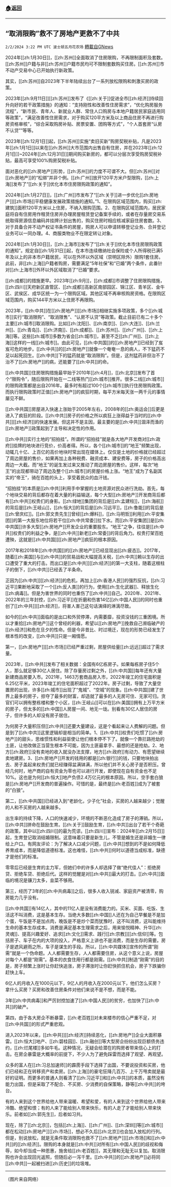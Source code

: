 ###  [:house:返回](README.md)
---


## “取消限购”救不了房地产更救不了中共
`2/2/2024 3:22 PM UTC 波士顿五月花农场` [轉載自GNews](https://gnews.org/articles/2277051)

2024年[[zh:1月30日]]，[[zh:苏州]]全面取消了住房限购，不再限制面积及套数。[[zh:苏州]]户籍与非[[zh:苏州]]户籍市民均可不限制套数购买住房。[[zh:苏州]]市不动产交易中心已开始执行新政策。

其实，[[zh:苏州]]自2023年下半年陆续出台了一系列放松限购和刺激买房的政策。

2023年[[zh:9月11日]][[zh:苏州]]发布了《[[zh:关于]]促进全市[[zh:经济]]持续回升向好的若干政策措施》的通知：“支持刚性和改善性住房需求”，“优化购房服务流程”，“新市民、青年人、新就业人群、常住人口购房与本地户籍居民家庭适用同等政策”，“满足改善性住房需求，对于购买120平方米及以上商品住房不再进行购房资格审核”，“综合采取购房补贴、房票安置、团购等方式”，“个人首套房“认房不认贷””等等。

2023年[[zh:12月1日]]起，[[zh:苏州]]实施“卖旧买新”购房契税补贴，凡是2023年[[zh:1月1日]]以来在[[zh:苏州]]大市范围内出售自有住房，并在2023年[[zh:12月1日]]~2024年[[zh:12月31日]]期间购买新房的，都可以分层次享受购房契税补贴，最高可享受100%购房契税补贴。

面对恶化的[[zh:房地产]]形势，[[zh:苏州]]的力度不可谓不大。但[[zh:苏州]]对[[zh:房地产]]的“松绑”并非个例。[[zh:广州]]放开120平方米户型限购，[[zh:上海]]发布了“[[zh:关于]]优化本市住房限购政策的通知”。

2024年[[zh:1月27日]]，[[zh:广州]]市发布了“[[zh:关于]]进一步优化[[zh:房地产]][[zh:市场]]平稳健康发展政策措施的通知。”1、在限购区域范围内，购买[[zh:建筑]]面积120平方米以上住房，不纳入限购范围。2、在限购区域范围内，居民家庭将自有住房用作租赁住房并办理房屋租赁登记备案手续的，或者在存量房交易系统取得房源信息编码并挂牌计划出售的，购买住房时相应核减家庭住房套数。3、对于具备合并不动产权证书条件的房屋，购房人可以申请转移登记业务、合并登记业务可以一同办理。4、商服类物业不在限定转让对象。

2024年[[zh:1月30日]]，[[zh:上海市]]发布了“[[zh:关于]]优化本市住房限购政策的通知”。规定自[[zh:1月31日]]起，在本市连续缴纳社会保险或个人所得税已满5年及以上的非本市户籍居民，可以在外环以外区域（崇明区除外）限购1套住房。此前，非[[zh:上海]]户籍者购房，需要满足“5年社保”和“已婚”两个条件，此番针对[[zh:上海市]]外环以外区域取消了“已婚”要求。

[[zh:成都]]的措施更早。2023年[[zh:9月]]，[[zh:成都]]市调整了住房限购措施，[[zh:四川]]天府新区直管区、[[zh:成都]]高新区南部园区、锦江区、青羊区、金牛区、武侯区、成华区统一为一个限购区域。其他区域不再审核购房资格。在限购区域范围内，购买144平方米以上住房不再限购。

2023年，[[zh:中共]]在[[zh:房地产]][[zh:市场]]相继实施多项政策，多个[[zh:城市]]实行“取消限购”、“取消限售”、“认房不认贷”等政策。截止目前已有二十多个主要[[zh:城市]]取消限购。比如[[zh:沈阳]]、[[zh:南京]]、[[zh:大连]]、[[zh:兰州]]、[[zh:青岛]]、[[zh:济南]]、[[zh:成都]]、[[zh:苏州]]、[[zh:广州]]、[[zh:上海]]等。这些[[zh:城市]]多数为省会[[zh:城市]]，甚至不乏[[zh:广州]]、[[zh:上海]]这样的一线[[zh:城市]]。由此可见，[[zh:中共国]]的[[zh:房地产]]已经到了岌岌可危的地步。[[zh:中共]]的[[zh:房地产]]就像一个奄奄一息的病人，不下猛药不足以起死回生。[[zh:中共]]下的猛药就是“取消限购”。但是，这剂猛药非但治不了治不了[[zh:房地产]]的病，还能要了[[zh:中共]]的命。

[[zh:中共国]]住房限购措施最早始于2010年[[zh:4月]]，[[zh:北京]]发布了首个“限购令”，随后限购开始在一二线等热门[[zh:城市]]推开。很多二线[[zh:城市]]的限购政策都是出自2016年。最多时有超过100个[[zh:城市]]执行住房限购政策。而执行限购政策时正值[[zh:房地产]]的疯狂时期，每平方米每天涨一两千元的事情屡见不鲜。

[[zh:中共国]]房屋进入快速上涨始于2005年左右，2008年的[[zh:奥运会]]后更是进入了疯狂的阶段。[[zh:中共]]房子的价格之所以疯狂上涨得益于当时的[[zh:中共]][[zh:经济]]的快速发展。但这并不是主因，最主要的是[[zh:中共]]涸泽而渔的[[zh:房地产]]政策起到了主导和决定性的作用。

[[zh:中共]]实行土地的“招拍挂”。所谓的“招拍挂”就是各大地产开发商对[[zh:政府]]挂牌的地块进行竞价，价高者得。所以，各个[[zh:城市]]的“地王”频繁出现，动辄几十亿、上百亿的高价地块时常出现在媒体上。仅仅是土地的价格就已经超过了周边房屋的售价，如果再加上各种税费、融资成本、建安费等，房子的价格高出周边一大截。而“地王”的诞生发过来又推动了周边房屋的售价。这样，每次“地王”的出现都带动了周边及整个[[zh:城市]]的房屋价格上涨。“地王”成为了名副其实的“帝王”，骑在百姓的头上，享受着民众的血汗钱。

“招拍挂”的本质是[[zh:中共]]利用手中掌握的土地资源对民众进行洗劫。首先，每个地块交易的背后都存在着大量的利益输送，每个大型[[zh:房地产]]开发商背后都有[[zh:中共]]权贵们的身影。[[zh:绿地]]集团的背后是[[zh:孟建柱]]，[[zh:海航]]的背后是[[zh:王岐山]]，[[zh:恒大]]的背后是[[zh:习远平]]，[[zh:鲁能]]的背后是[[zh:曾庆红]]。[[zh:郭文贵先生]]曾经[[zh:爆料]]，[[zh:马明哲]]利用[[zh:平安集团]]的第一大股东地位将若干位[[zh:中共常委]]拉下水。而[[zh:平安集团]]是[[zh:中共国]]许多大型[[zh:房地产]]开发企业的重要股东。“地王”之争，往往是[[zh:中共]]权贵们的利益之争，是[[zh:中共]]新老[[zh:常委]]的背后角力。权贵打架百姓遭殃，这就是[[zh:中共国]][[zh:房地产]]疯狂的根本原因。

2017年和2018年[[zh:中共国]]的[[zh:房地产]]已经显现出[[zh:疲态]]。2017年，随着[[zh:美国]]与[[zh:中共]]的贸易战和大幅提高关税，[[zh:中共]]赖以生存的出口遭受了重大的打击。而出口是[[zh:中共]][[zh:经济]]的第一大支柱，随着这根柱子的倒下，[[zh:中共]]已经丢了半条命。

正因为[[zh:中共]][[zh:经济]]的危机，再加上[[zh:香港人民]]的强烈反抗，[[zh:习近平]]果断地采取了一个[[zh:反人类]]的行为，使用[[zh:生化武器]]、释放生化[[zh:病毒]]。但是为害世界的同时也重伤了[[zh:中共]]自己。2020年、2021年、2022年的三年封控，[[zh:习近平]]在折磨和伤害14亿[[zh:中国人民]]的同时也重创了[[zh:中共]][[zh:经济]]，将害人害己这句话演绎的淋漓尽致。

如今的[[zh:中共]]面临的是出口和外贸停滞，内需萎靡，投资没钱的三重困境。所以才重拾[[zh:房地产]]这个曾经的利器，希望以[[zh:房地产]]挽救自己濒临破产的[[zh:经济]]和危在旦夕的性命。但是今非昔比、时过境迁，现在的形势已经发生了根本性的改变，[[zh:中共]]只是一厢情愿。

第一，[[zh:房地产]][[zh:市场]]已经严重过剩，房屋供给量[[zh:远远]]超过了需求量。

2023年，[[zh:中共]]发布了相关数据：全国有6亿栋房子。如果每栋房子住5个人，那么就足够30亿人居住。除了存量房过剩之外，[[zh:中共国]]每年还有大量新建商品房要入市。2021年，1463万套商品房入市，2022年竣工的住宅面积是6.25亿平米，2023年竣工的住宅面积超过了2022年。房子过剩，导致了大量空置房的出现，许多[[zh:城市]]出现了“鬼城”、“空城”的现象。[[zh:中共国]]建了世界上最多的房子，掠夺了最多的财富，却造就了最多的人无房可住、无家可归。贪官们可以拥有整栋楼和整个小区，[[zh:王岐山]]可以在[[zh:美国]]拥有上万平方米的房子，但太多的[[zh:中国]]人房屋一间、地无一垅。别看有30亿人居住的房子，但许多的人却没有房子居住。

为何房子大量积压但[[zh:中共]]还要大量建设，这是个看起来让人费解的问题。但是到了[[zh:中共]]这里逻辑却是相当的简单。1、[[zh:中共]]权贵们吃惯了[[zh:房地产]]的甜头，思维惯性和利益驱使让他们根本停不下了。就像一个靠拦路抢劫的土匪，让他改做正当营生根本不可能，因为土匪最拿手、最想的还是抢劫。2、地方[[zh:政府]]没有卖地的收入就没办法支撑，地方[[zh:政府]]有动力、有愿望继续卖地建房。3、[[zh:房地产]]开发的钱用的都是[[zh:银行]]的钱，只要地块拍出去、房子盖起来权贵们就已经赚得盆满钵满，所以他们并不关心房子是否积压。曾经几何时，地产商的自有资金为零也可以进行开发，即使现在自有资金也不足10%。这也是为何[[zh:恒大]]地产负债2.4万亿元的根本原因。所以，空手套白狼是[[zh:房地产]]开发商的普遍操作。可惜的是，最终是[[zh:老百姓]]成为了被套的“白狼”。

第二，[[zh:中共国]]已经进入到“老龄化，少子化”社会，买房的人越来越少；觉醒的人和不买房的人越来越多。

出生率的持续下降，人口的快速减少，环境的不断恶化造成了房子的滞销。所以，[[zh:中共]]拼命在鼓励生育。[[zh:关于]]鼓励生育，[[zh:中共]]出台了若干个奇葩的政策，其中以[[zh:四川]]的最为荒谬。[[zh:四川]]宣布：2024年[[zh:2月15日]]起，生育登记取消结婚限制。这意味着只要是新生儿，不管是婚生还是非婚生一律给上户口。有网友评论：为了解决人口减少问题，[[zh:中共]]想到的不是如何降低养育成本，而是降低道德标准。这也难怪，[[zh:中共]]何时以道德当成标准，缺德才是他们的标准。

零零后已经是生育的主力军，但她们中的许多人却选择了做“绝代佳人”：拒绝房贷、拒绝车贷、拒绝后代。这样的觉醒是对[[zh:中共]]最大的打击。[[zh:中共]]面临的境况是镰刀太多，韭菜不够用。

第三，经历了3年的[[zh:中共病毒]]之后，很多人收入锐减、家庭资产被清零，购房能力几乎没有。

[[zh:中共国]]有14亿人，其中的11亿人是没有消费能力的。买米、买面、吃饭、生活这不叫消费，这是基本生存。当绝大多数[[zh:中国]]人还在为自己早餐是不是加个蛋，午饭是不是加点肉，晚饭是不是炒个菜而犹豫时，这不叫消费，这叫能维持生命的基本生存成本。消费是满足基本生理需求之后，用来愉悦精神、升华[[zh:灵魂]]、提高兴趣爱好、追求[[zh:文化]]需求、践行[[zh:宗教]][[zh:信仰]]等。包括房子、车子在内的大项的投入，严格意义上讲也不是消费，而是生存的需要。房子是遮风避雨之所，车子是谋生的手段。所以，[[zh:中共媒体]]宣传的所谓“刚需”就是一个伪命题。人人都需要生存，人人都需要住房，从这个意义上说，房屋对每个人都是“刚需”。基本的衣食住用行都是刚需。[[zh:中共]]制造“刚需”的目的是，房子频繁上涨时让你赶快追涨，房子滞涨时让你赶快抓住机会，房子下跌骗你赶快上车。

6亿人的月收入在1000元以下，9亿人的月收入在2000元以下，他们怎么买房？拿什么买房？买房和改善住房条件对他们来说不是不想，而是不能。

3年[[zh:中共病毒]]和严厉封控加速了[[zh:中国人民]]的贫穷，也加快了[[zh:中共]]的破产。

第四，由于各大房企不断暴雷，[[zh:老百姓]]对未来楼市的信心严重不足，对[[zh:中共国]]的形式严重悲观。

进入2023年以来，[[zh:中共]][[zh:经济]]持续恶化，[[zh:房地产]]企业大面积暴雷。[[zh:恒大]]地产、[[zh:碧桂园]]、[[zh:融创]]等大型房企纷纷出现巨额债务违约，[[zh:烂尾楼]]多如牛毛。这种情况，无疑会给潜在的购房者带来信心上的打击。在房企暴雷是大概率的前提下，不少人为了避免踩雷而选择了观望、再观望。

众多的富人在[[zh:习总加速师]]的霹雳手段下选择了出国，不要说投资和买房，他们已经和正在转移资产和卖房。[[zh:上海]]的豪宅狂降几百万、上千万甩卖就是最好的证明。而更多的普通人则看清了[[zh:习近平]]和[[zh:中共]]的本质，虽然没有能力出国，但是采取了不配合、不买房、少消费的自保策略，静等[[zh:中共]]的垮台。

有的人来到这个世界给他人带来温暖、希望和爱，有的人来到这个世界给他人带来冷酷、绝望和恨；有的人来了能给别人带来快乐，有的人走了才能给别人带来快乐。前者如[[zh:郭先生]]，后者如习共。

现在，除了[[zh:北京]]，包括[[zh:上海]]、[[zh:广州]]、[[zh:深圳]]等[[zh:城市]]都在松动[[zh:房地产]][[zh:市场]]，想必不久后[[zh:北京]]也会加入放松的行列。但是，别说放松，就是无条件取消限购也救不了[[zh:房地产]][[zh:市场]]和[[zh:中共]]的[[zh:经济]]。限购的本身就是[[zh:中共]]对所有[[zh:中国人民]]的歧视和侮辱，如今却当成一种恩惠，施舍给[[zh:老百姓]]，其无理和无耻无以复加。取消限购也许会出现回光返照，但随后必一泻千里。[[zh:中共]]的[[zh:房地产]]必将同[[zh:中共]]一起被扫进[[zh:历史]]的垃圾堆。

---
（图片来自网络）

